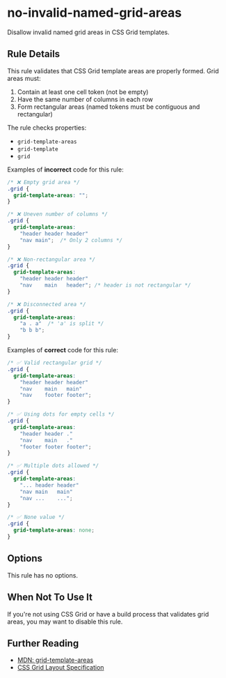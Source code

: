 # no-invalid-named-grid-areas

Disallow invalid named grid areas in CSS Grid templates.

## Rule Details

This rule validates that CSS Grid template areas are properly formed. Grid
areas must:

1. Contain at least one cell token (not be empty)
2. Have the same number of columns in each row
3. Form rectangular areas (named tokens must be contiguous and rectangular)

The rule checks properties:

- `grid-template-areas`
- `grid-template`
- `grid`

Examples of **incorrect** code for this rule:

```css
/* ❌ Empty grid area */
.grid {
  grid-template-areas: "";
}

/* ❌ Uneven number of columns */
.grid {
  grid-template-areas:
    "header header header"
    "nav main";  /* Only 2 columns */
}

/* ❌ Non-rectangular area */
.grid {
  grid-template-areas:
    "header header header"
    "nav    main   header"; /* header is not rectangular */
}

/* ❌ Disconnected area */
.grid {
  grid-template-areas:
    "a . a"  /* 'a' is split */
    "b b b";
}
```

Examples of **correct** code for this rule:

```css
/* ✅ Valid rectangular grid */
.grid {
  grid-template-areas:
    "header header header"
    "nav    main   main"
    "nav    footer footer";
}

/* ✅ Using dots for empty cells */
.grid {
  grid-template-areas:
    "header header ."
    "nav    main   ."
    "footer footer footer";
}

/* ✅ Multiple dots allowed */
.grid {
  grid-template-areas:
    "... header header"
    "nav main   main"
    "nav ...    ...";
}

/* ✅ None value */
.grid {
  grid-template-areas: none;
}
```

## Options

This rule has no options.

## When Not To Use It

If you're not using CSS Grid or have a build process that validates grid
areas, you may want to disable this rule.

## Further Reading

- [MDN: grid-template-areas](https://developer.mozilla.org/en-US/docs/Web/CSS/grid-template-areas)
- [CSS Grid Layout Specification](https://www.w3.org/TR/css-grid-1/#grid-template-areas-property)
